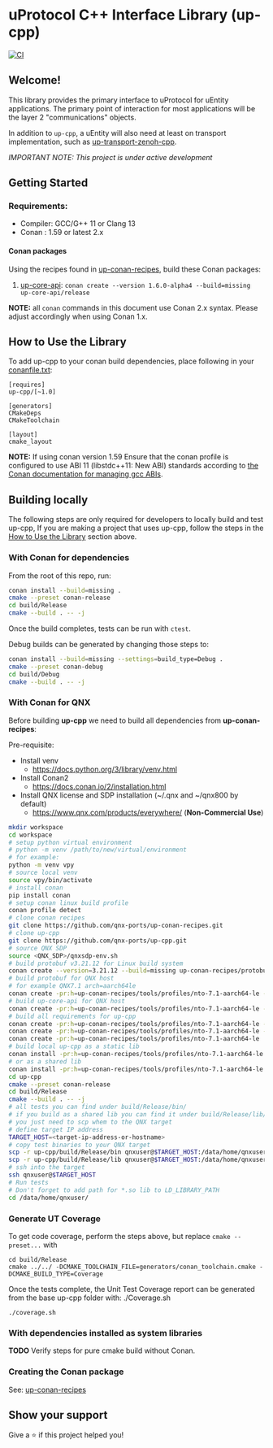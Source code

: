 # uProtocol C++ Interface Library (up-cpp)

[![CI](https://github.com/eclipse-uprotocol/up-cpp/actions/workflows/ci.yml/badge.svg)](https://github.com/eclipse-uprotocol/up-cpp/actions/workflows/ci.yml)

## Welcome!

This library provides the primary interface to uProtocol for uEntity
applications. The primary point of interaction for most applications will be the
layer 2 "communications" objects.

In addition to `up-cpp`, a uEntity will also need at least on transport
implementation, such as [up-transport-zenoh-cpp][zenoh-transport-repo].

*_IMPORTANT NOTE:_ This project is under active development*

## Getting Started

### Requirements:
- Compiler: GCC/G++ 11 or Clang 13
- Conan : 1.59 or latest 2.x

#### Conan packages

Using the recipes found in [up-conan-recipes][conan-recipe-repo], build these
Conan packages:

1. [up-core-api][spec-repo]: `conan create --version 1.6.0-alpha4 --build=missing up-core-api/release`

**NOTE:** all `conan` commands in this document use  Conan 2.x syntax. Please
adjust accordingly when using Conan 1.x.

## How to Use the Library

To add up-cpp to your conan build dependencies, place following in your
[conanfile.txt][conan-txt-reference]:

```
[requires]
up-cpp/[~1.0]

[generators]
CMakeDeps
CMakeToolchain

[layout]
cmake_layout
```

**NOTE:** If using conan version 1.59 Ensure that the conan profile is
configured to use ABI 11 (libstdc++11: New ABI) standards according to
[the Conan documentation for managing gcc ABIs][conan-abi-docs].

## Building locally

The following steps are only required for developers to locally build and test
up-cpp, If you are making a project that uses up-cpp, follow the steps in the
[How to Use the Library](#how-to-use-the-library) section above.

### With Conan for dependencies

From the root of this repo, run:

```bash
conan install --build=missing .
cmake --preset conan-release
cd build/Release
cmake --build . -- -j
```

Once the build completes, tests can be run with `ctest`.

Debug builds can be generated by changing those steps to:

```bash
conan install --build=missing --settings=build_type=Debug .
cmake --preset conan-debug
cd build/Debug
cmake --build . -- -j
```

### With Conan for QNX

Before building **up-cpp** we need to build all dependencies from **up-conan-recipes**:

Pre-requisite:

* Install venv
  - https://docs.python.org/3/library/venv.html
* Install Conan2
  - https://docs.conan.io/2/installation.html
* Install QNX license and SDP installation (~/.qnx and ~/qnx800 by default)
  - https://www.qnx.com/products/everywhere/ (**Non-Commercial Use**)

```bash
mkdir workspace
cd workspace
# setup python virtual environment
# python -m venv /path/to/new/virtual/environment
# for example:
python -m venv vpy
# source local venv
source vpy/bin/activate
# install conan
pip install conan
# setup conan linux build profile
conan profile detect
# clone conan recipes
git clone https://github.com/qnx-ports/up-conan-recipes.git
# clone up-cpp
git clone https://github.com/qnx-ports/up-cpp.git
# source QNX SDP
source <QNX_SDP>/qnxsdp-env.sh
# build protobuf v3.21.12 for Linux build system
conan create --version=3.21.12 --build=missing up-conan-recipes/protobuf
# build protobuf for QNX host
# for example QNX7.1 arch=aarch64le
conan create -pr:h=up-conan-recipes/tools/profiles/nto-7.1-aarch64-le --version=3.21.12 up-conan-recipes/protobuf
# build up-core-api for QNX host
conan create -pr:h=up-conan-recipes/tools/profiles/nto-7.1-aarch64-le --version 1.6.0-alpha2 up-conan-recipes/up-core-api/release
# build all requirements for up-cpp
conan create -pr:h=up-conan-recipes/tools/profiles/nto-7.1-aarch64-le --version=10.2.1 up-conan-recipes/fmt/all
conan create -pr:h=up-conan-recipes/tools/profiles/nto-7.1-aarch64-le --version=1.13.0 up-conan-recipes/spdlog/all
conan create -pr:h=up-conan-recipes/tools/profiles/nto-7.1-aarch64-le  --version=1.13.0 up-conan-recipes/gtest
# build local up-cpp as a static lib
conan install -pr:h=up-conan-recipes/tools/profiles/nto-7.1-aarch64-le --version 1.0.1 up-cpp
# or as a shared lib
conan install -pr:h=up-conan-recipes/tools/profiles/nto-7.1-aarch64-le --version 1.0.1 -o shared=True  up-cpp
cd up-cpp
cmake --preset conan-release
cd build/Release
cmake --build . -- -j
# all tests you can find under build/Release/bin/
# if you build as a shared lib you can find it under build/Release/lib/
# you just need to scp whem to the QNX target
# define target IP address
TARGET_HOST=<target-ip-address-or-hostname>
# copy test binaries to your QNX target
scp -r up-cpp/build/Release/bin qnxuser@$TARGET_HOST:/data/home/qnxuser/
scp -r up-cpp/build/Release/lib qnxuser@$TARGET_HOST:/data/home/qnxuser/
# ssh into the target
ssh qnxuser@$TARGET_HOST
# Run tests
# Don't forget to add path for *.so lib to LD_LIBRARY_PATH
cd /data/home/qnxuser/
```

### Generate UT Coverage

To get code coverage, perform the steps above, but replace `cmake --preset...` with
```
cd build/Release
cmake ../../ -DCMAKE_TOOLCHAIN_FILE=generators/conan_toolchain.cmake -DCMAKE_BUILD_TYPE=Coverage
```
Once the tests complete, the Unit Test Coverage report can be generated from the base up-cpp folder with: ./Coverage.sh
```
./coverage.sh
```

### With dependencies installed as system libraries

**TODO** Verify steps for pure cmake build without Conan.

### Creating the Conan package

See: [up-conan-recipes][conan-recipe-repo]

## Show your support

Give a ⭐️ if this project helped you!

[zenoh-transport-repo]: https://github.com/eclipse-uprotocol/up-transport-zenoh-cpp
[conan-recipe-repo]: https://github.com/eclipse-uprotocol/up-conan-recipes
[spec-repo]: https://github.com/eclipse-uprotocol/up-spec
[conan-abi-docs]: https://docs.conan.io/en/1.60/howtos/manage_gcc_abi.html
[conan-txt-reference]: https://docs.conan.io/2/reference/conanfile_txt.html
